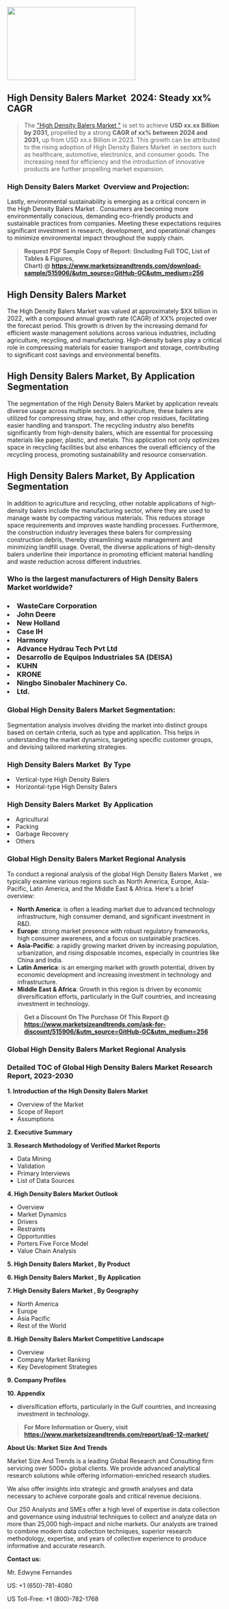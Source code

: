 <p><img class="alignnone size-medium wp-image-20088" src="https://ffe5etoiles.com/wp-content/uploads/2024/12/MST1-300x171.png" alt="" width="300" height="171" /></p><h2 id="ember46" class="ember-view reader-text-block__heading-2">High Density Balers Market &nbsp;2024: Steady&nbsp;xx% CAGR</h2><blockquote id="ember47" class="ember-view reader-text-block__blockquote">The&nbsp;<a class="app-aware-link " href="https://www.marketsizeandtrends.com/download-sample/515906/&utm_source=GitHub-GC&utm_medium=256" target="_blank" data-test-app-aware-link="">"High Density Balers Market "</a>&nbsp;is set to achieve&nbsp;<strong>USD&nbsp;xx.xx&nbsp;Billion by 2031,</strong>&nbsp;propelled by a strong&nbsp;<strong>CAGR of&nbsp;xx% between 2024 and 2031,</strong>&nbsp;up from USD xx.x Billion in 2023. This growth can be attributed to the rising adoption of&nbsp;High Density Balers Market &nbsp;in sectors such as healthcare, automotive, electronics, and consumer goods. The increasing need for efficiency and the introduction of innovative products are further propelling market expansion.</blockquote><h3 id="ember48" class="ember-view reader-text-block__heading-3">High Density Balers Market &nbsp;Overview and Projection:</h3><p id="ember49" class="ember-view reader-text-block__paragraph">Lastly, environmental sustainability is emerging as a critical concern in the&nbsp;High Density Balers Market . Consumers are becoming more environmentally conscious, demanding eco-friendly products and sustainable practices from companies. Meeting these expectations requires significant investment in research, development, and operational changes to minimize environmental impact throughout the supply chain.</p><blockquote id="ember50" class="ember-view reader-text-block__blockquote"><strong>Request PDF Sample Copy of Report: (Including Full TOC, List of Tables &amp; Figures, Chart)&nbsp;@&nbsp;<strong><a href="https://www.marketsizeandtrends.com/download-sample/515906/&utm_source=GitHub-GC&utm_medium=256" target="_blank">https://www.marketsizeandtrends.com/download-sample/515906/&utm_source=GitHub-GC&utm_medium=256</a></strong></strong></blockquote><h3 class=""> <h2>High Density Balers Market</h2><p>The High Density Balers Market was valued at approximately $XX billion in 2022, with a compound annual growth rate (CAGR) of XX% projected over the forecast period. This growth is driven by the increasing demand for efficient waste management solutions across various industries, including agriculture, recycling, and manufacturing. High-density balers play a critical role in compressing materials for easier transport and storage, contributing to significant cost savings and environmental benefits.</p><h2>High Density Balers Market, By Application Segmentation</h2><p>The segmentation of the High Density Balers Market by application reveals diverse usage across multiple sectors. In agriculture, these balers are utilized for compressing straw, hay, and other crop residues, facilitating easier handling and transport. The recycling industry also benefits significantly from high-density balers, which are essential for processing materials like paper, plastic, and metals. This application not only optimizes space in recycling facilities but also enhances the overall efficiency of the recycling process, promoting sustainability and resource conservation.</p><h2>High Density Balers Market, By Application Segmentation</h2><p>In addition to agriculture and recycling, other notable applications of high-density balers include the manufacturing sector, where they are used to manage waste by compacting various materials. This reduces storage space requirements and improves waste handling processes. Furthermore, the construction industry leverages these balers for compressing construction debris, thereby streamlining waste management and minimizing landfill usage. Overall, the diverse applications of high-density balers underline their importance in promoting efficient material handling and waste reduction across different industries.</p></h3><h3 id="" class="">Who is the largest manufacturers of&nbsp;High Density Balers Market worldwide?</h3><h3 class=""></Li><Li>WasteCare Corporation</Li><Li> John Deere</Li><Li> New Holland</Li><Li> Case IH</Li><Li> Harmony</Li><Li> Advance Hydrau Tech Pvt Ltd</Li><Li> Desarrollo de Equipos Industriales SA (DEISA)</Li><Li> KUHN</Li><Li> KRONE</Li><Li> Ningbo Sinobaler Machinery Co.</Li><Li> Ltd.</h3><h3 id="ember53" class="ember-view reader-text-block__heading-3">Global&nbsp;High Density Balers Market Segmentation:</h3><p id="ember54" class="ember-view reader-text-block__paragraph">Segmentation analysis involves dividing the market into distinct groups based on certain criteria, such as type and application. This helps in understanding the market dynamics, targeting specific customer groups, and devising tailored marketing strategies.</p><h3 id="" class="">High Density Balers Market &nbsp;By Type</h3><p></Li><Li>Vertical-type High Density Balers</Li><Li> Horizontal-type High Density Balers</p><h3 id="" class="">High Density Balers Market &nbsp;By Application</h3><p class=""></Li><Li>Agricultural</Li><Li> Packing</Li><Li> Garbage Recovery</Li><Li> Others</p><h3 id="ember62" class="ember-view reader-text-block__heading-3">Global High Density Balers Market Regional Analysis</h3><p id="ember63" class="ember-view reader-text-block__paragraph">To conduct a regional analysis of the global High Density Balers Market , we typically examine various regions such as North America, Europe, Asia-Pacific, Latin America, and the Middle East &amp; Africa. Here's a brief overview:</p><ul><li><strong>North America</strong>: is often a leading market due to advanced technology infrastructure, high consumer demand, and significant investment in R&amp;D.</li><li><strong>Europe</strong>: strong market presence with robust regulatory frameworks, high consumer awareness, and a focus on sustainable practices.</li><li><strong>Asia-Pacific</strong>: a rapidly growing market driven by increasing population, urbanization, and rising disposable incomes, especially in countries like China and India.</li><li><strong>Latin America</strong>: is an emerging market with growth potential, driven by economic development and increasing investment in technology and infrastructure.</li><li><strong>Middle East &amp; Africa</strong>: Growth in this region is driven by economic diversification efforts, particularly in the Gulf countries, and increasing investment in technology.</li></ul><blockquote id="ember61" class="ember-view reader-text-block__blockquote"><strong>Get a Discount On The Purchase Of This Report @ <strong><a href="https://html-cleaner.com/" target="">https://www.marketsizeandtrends.com/ask-for-discount/515906/&utm_source=GitHub-GC&utm_medium=256</a></strong></strong></blockquote><h3 id="ember62" class="ember-view reader-text-block__heading-3">Global High Density Balers Market Regional Analysis</h3><h3 id="" class="">Detailed TOC of Global High Density Balers Market Research Report, 2023-2030</h3><p id="" class=""><strong>1. Introduction of the High Density Balers Market </strong></p><ul><li>Overview of the Market</li><li>Scope of Report</li><li>Assumptions</li></ul><p id="" class=""><strong>2. Executive Summary</strong></p><p id="" class=""><strong>3. Research Methodology of Verified Market Reports</strong></p><ul><li>Data Mining</li><li>Validation</li><li>Primary Interviews</li><li>List of Data Sources</li></ul><p id="" class=""><strong>4. High Density Balers Market Outlook</strong></p><ul><li>Overview</li><li>Market Dynamics</li><li>Drivers</li><li>Restraints</li><li>Opportunities</li><li>Porters Five Force Model</li><li>Value Chain Analysis</li></ul><p id="" class=""><strong>5. High Density Balers Market , By Product</strong></p><p id="" class=""><strong>6. High Density Balers Market , By Application</strong></p><p id="" class=""><strong>7. High Density Balers Market , By Geography</strong></p><ul><li>North America</li><li>Europe</li><li>Asia Pacific</li><li>Rest of the World</li></ul><p id="" class=""><strong>8. High Density Balers Market Competitive Landscape</strong></p><ul><li>Overview</li><li>Company Market Ranking</li><li>Key Development Strategies</li></ul><p id="" class=""><strong>9. Company Profiles</strong></p><p id="" class=""><strong>10. Appendix</strong></p><ul><li>diversification efforts, particularly in the Gulf countries, and increasing investment in technology.</li></ul><blockquote id="ember65" class="ember-view reader-text-block__blockquote"><strong>For More Information or Query, visit <strong><strong><a href="https://html-cleaner.com/" target="">https://www.marketsizeandtrends.com/report/pa6-12-market/</a></strong></strong></strong></blockquote><p id="" class=""><strong>About Us: Market Size And Trends</strong></p><p id="" class="">Market Size And Trends is a leading Global Research and Consulting firm servicing over 5000+ global clients. We provide advanced analytical research solutions while offering information-enriched research studies.</p><p id="" class="">We also offer insights into strategic and growth analyses and data necessary to achieve corporate goals and critical revenue decisions.</p><p id="" class="">Our 250 Analysts and SMEs offer a high level of expertise in data collection and governance using industrial techniques to collect and analyze data on more than 25,000 high-impact and niche markets. Our analysts are trained to combine modern data collection techniques, superior research methodology, expertise, and years of collective experience to produce informative and accurate research.</p><p id="" class=""><strong>Contact us:</strong></p><p id="" class="">Mr. Edwyne Fernandes</p><p id="" class="">US: +1 (650)-781-4080</p><p id="" class="">US Toll-Free: +1 (800)-782-1768</p>
